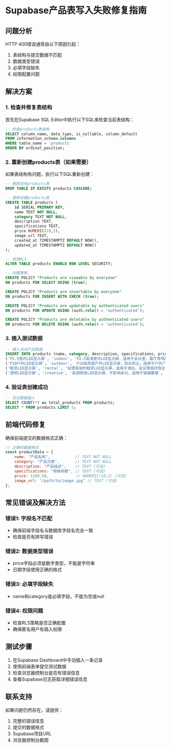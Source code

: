 # Supabase产品表写入失败修复指南

## 问题分析

HTTP 400错误通常由以下原因引起：
1. 表结构与提交数据不匹配
2. 数据类型错误
3. 必填字段缺失
4. 权限配置问题

## 解决方案

### 1. 检查并修复表结构

首先在Supabase SQL Editor中执行以下SQL来检查当前表结构：

```sql
-- 检查products表结构
SELECT column_name, data_type, is_nullable, column_default 
FROM information_schema.columns 
WHERE table_name = 'products' 
ORDER BY ordinal_position;
```

### 2. 重新创建products表（如果需要）

如果表结构有问题，执行以下SQL重新创建：

```sql
-- 删除现有products表
DROP TABLE IF EXISTS products CASCADE;

-- 重新创建products表
CREATE TABLE products (
    id SERIAL PRIMARY KEY,
    name TEXT NOT NULL,
    category TEXT NOT NULL,
    description TEXT,
    specifications TEXT,
    price NUMERIC(10,2),
    image_url TEXT,
    created_at TIMESTAMPTZ DEFAULT NOW(),
    updated_at TIMESTAMPTZ DEFAULT NOW()
);

-- 启用RLS
ALTER TABLE products ENABLE ROW LEVEL SECURITY;

-- 创建策略
CREATE POLICY "Products are viewable by everyone" 
ON products FOR SELECT USING (true);

CREATE POLICY "Products are insertable by everyone" 
ON products FOR INSERT WITH CHECK (true);

CREATE POLICY "Products are updatable by authenticated users" 
ON products FOR UPDATE USING (auth.role() = 'authenticated');

CREATE POLICY "Products are deletable by authenticated users" 
ON products FOR DELETE USING (auth.role() = 'authenticated');
```

### 3. 插入测试数据

```sql
-- 插入测试产品数据
INSERT INTO products (name, category, description, specifications, price, image_url) VALUES
('P2.5室内LED显示屏', 'indoor', 'P2.5高清室内LED显示屏，适用于会议室、展厅等场所', '像素间距:2.5mm\n亮度:800cd/㎡\n刷新率:3840Hz', 1200.00, '/assets/products/indoor-led.jpg'),
('P10户外LED显示屏', 'outdoor', 'P10高亮度户外LED显示屏，防水防尘，适用于户外广告', '像素间距:10mm\n亮度:6500cd/㎡\n防护等级:IP65', 800.00, '/assets/products/outdoor-led.jpg'),
('租赁LED显示屏', 'rental', '轻便易装的租赁LED显示屏，适用于演出、会议等临时场合', '重量:6.5kg/㎡\n厚度:75mm\n安装:快锁设计', 1500.00, '/assets/products/rental-led.jpg'),
('透明LED显示屏', 'creative', '高透明度LED显示屏，不影响采光，适用于玻璃幕墙', '透明度:85%\n像素间距:3.9mm\n厚度:10mm', 2000.00, '/assets/products/transparent-led.jpg');
```

### 4. 验证表创建成功

```sql
-- 验证数据插入
SELECT COUNT(*) as total_products FROM products;
SELECT * FROM products LIMIT 5;
```

## 前端代码修复

确保前端提交的数据格式正确：

```javascript
// 正确的数据格式
const productData = {
    name: "产品名称",           // TEXT NOT NULL
    category: "产品分类",       // TEXT NOT NULL  
    description: "产品描述",    // TEXT (可选)
    specifications: "规格参数", // TEXT (可选)
    price: 1200.50,            // NUMERIC(10,2) (可选)
    image_url: "/path/to/image.jpg" // TEXT (可选)
};
```

## 常见错误及解决方法

### 错误1: 字段名不匹配
- 确保前端字段名与数据库字段名完全一致
- 检查是否有拼写错误

### 错误2: 数据类型错误
- price字段必须是数字类型，不能是字符串
- 日期字段使用正确的格式

### 错误3: 必填字段缺失
- name和category是必填字段，不能为空或null

### 错误4: 权限问题
- 检查RLS策略是否正确配置
- 确保匿名用户有插入权限

## 测试步骤

1. 在Supabase Dashboard中手动插入一条记录
2. 使用前端表单提交测试数据
3. 检查浏览器控制台是否有错误信息
4. 查看Supabase日志获取详细错误信息

## 联系支持

如果问题仍然存在，请提供：
1. 完整的错误信息
2. 提交的数据格式
3. Supabase项目URL
4. 浏览器控制台截图